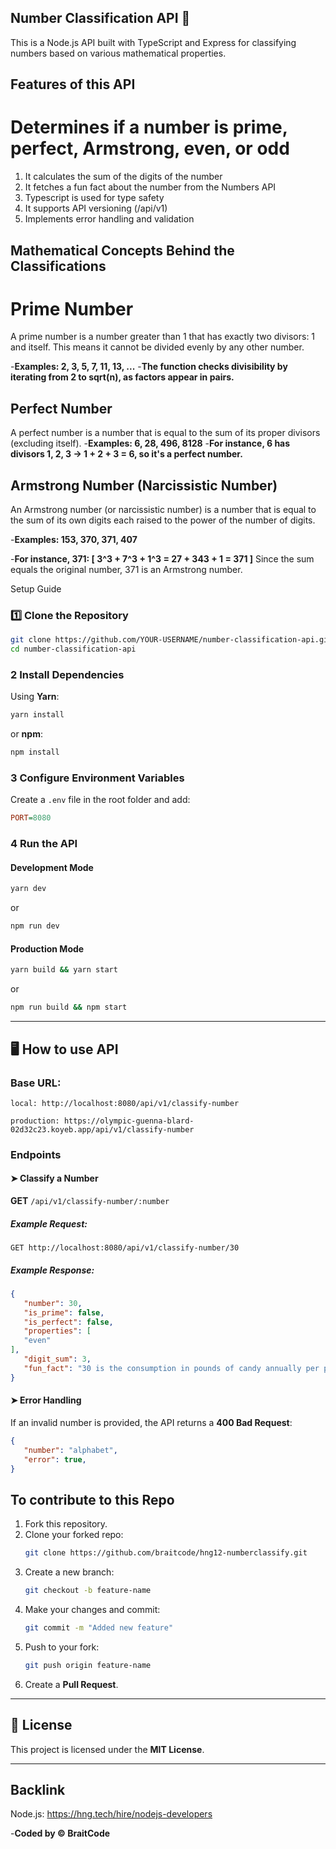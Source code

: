 ## Number Classification API 🚀
This is a Node.js API built with TypeScript and Express for classifying numbers based on various mathematical properties.

## Features of this API
# Determines if a number is prime, perfect, Armstrong, even, or odd
1. It calculates the sum of the digits of the number
2. It fetches a fun fact about the number from the Numbers API
3. Typescript is used for type safety
4. It supports API versioning (/api/v1)
5. Implements error handling and validation

## Mathematical Concepts Behind the Classifications
# Prime Number
A prime number is a number greater than 1 that has exactly two divisors: 1 and itself. This means it cannot be divided evenly by any other number.

 -**Examples: 2, 3, 5, 7, 11, 13, ...**
 -**The function checks divisibility by iterating from 2 to sqrt(n), as factors appear in pairs.**

## Perfect Number
A perfect number is a number that is equal to the sum of its proper divisors (excluding itself).
 -**Examples: 6, 28, 496, 8128**
-**For instance, 6 has divisors 1, 2, 3 → 1 + 2 + 3 = 6, so it's a perfect number.**

## Armstrong Number (Narcissistic Number)
An Armstrong number (or narcissistic number) is a number that is equal to the sum of its own digits each raised to the power of the number of digits.

 -**Examples: 153, 370, 371, 407**

 -**For instance, 371: [ 3^3 + 7^3 + 1^3 = 27 + 343 + 1 = 371 ]**
 Since the sum equals the original number, 371 is an Armstrong number.

 Setup Guide

### 1️⃣ Clone the Repository
```bash
git clone https://github.com/YOUR-USERNAME/number-classification-api.git
cd number-classification-api
```

### 2️ Install Dependencies
Using **Yarn**:
```bash
yarn install
```
or **npm**:
```bash
npm install
```

### 3️ Configure Environment Variables
Create a `.env` file in the root folder and add:
```ini
PORT=8080
```

### 4️ Run the API

#### **Development Mode**
```bash
yarn dev
```
or
```bash
npm run dev
```

#### **Production Mode**
```bash
yarn build && yarn start
```
or
```bash
npm run build && npm start
```

---

## 🖥 How to use API

### **Base URL:**  
```
local: http://localhost:8080/api/v1/classify-number
```
```
production: https://olympic-guenna-blard-02d32c23.koyeb.app/api/v1/classify-number
```

### **Endpoints**
#### ➤ Classify a Number
**GET** `/api/v1/classify-number/:number`

##### **Example Request:**
```
GET http://localhost:8080/api/v1/classify-number/30
```
##### **Example Response:**
```json
{
   "number": 30,
   "is_prime": false,
   "is_perfect": false,
   "properties": [
   "even"
],
   "digit_sum": 3,
   "fun_fact": "30 is the consumption in pounds of candy annually per person in Denmark, the country with the highest candy consumption."
}
```

#### ➤ Error Handling
If an invalid number is provided, the API returns a **400 Bad Request**:
```json
{
   "number": "alphabet",
   "error": true,
}
```

## To contribute to this Repo

1. Fork this repository.
2. Clone your forked repo:
   ```bash
   git clone https://github.com/braitcode/hng12-numberclassify.git
   ```
3. Create a new branch:
   ```bash
   git checkout -b feature-name
   ```
4. Make your changes and commit:
   ```bash
   git commit -m "Added new feature"
   ```
5. Push to your fork:
   ```bash
   git push origin feature-name
   ```
6. Create a **Pull Request**.

---

## 📜 License
This project is licensed under the **MIT License**.

---

## Backlink
Node.js: https://hng.tech/hire/nodejs-developers

-**Coded by © BraitCode**